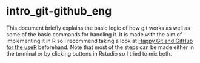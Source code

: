 # intro_git-github_eng
This document briefly explains the basic logic of how git works as well as some of the basic commands for handling it. It is made with the aim of implementing it in R so I recommend taking a look at [Happy Git and GitHub for the useR](https://happygitwithr.com/) beforehand. Note that most of the steps can be made either in the terminal or by clicking buttons in Rstudio so I tried to mix both.
